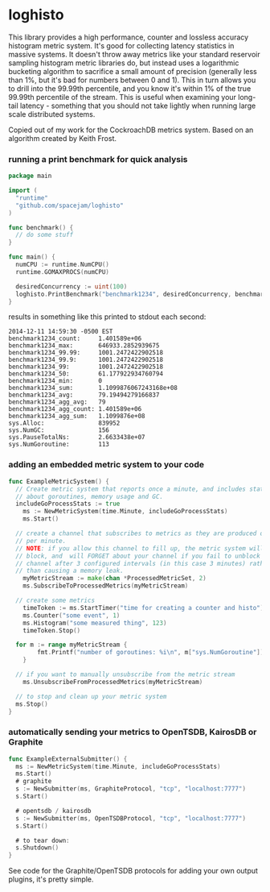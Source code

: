 loghisto
============
This library provides a high performance, counter and lossless accuracy histogram metric system.  It's good for collecting latency statistics in massive systems.  It doesn't throw away metrics like your standard reservoir sampling histogram metric libraries do, but instead uses a logarithmic bucketing algorithm to sacrifice a small amount of precision (generally less than 1%, but it's bad for numbers between 0 and 1).  This in turn allows you to drill into the 99.99th percentile, and you know it's within 1% of the true 99.99th percentile of the stream.  This is useful when examining your long-tail latency - something that you should not take lightly when running large scale distributed systems.

Copied out of my work for the CockroachDB metrics system.  Based on an algorithm created by Keith Frost.


### running a print benchmark for quick analysis
```go
package main

import (
  "runtime"
  "github.com/spacejam/loghisto"
)

func benchmark() {
  // do some stuff
}

func main() {
  numCPU := runtime.NumCPU()
  runtime.GOMAXPROCS(numCPU)

  desiredConcurrency := uint(100)
  loghisto.PrintBenchmark("benchmark1234", desiredConcurrency, benchmark)
}
```
results in something like this printed to stdout each second:
```
2014-12-11 14:59:30 -0500 EST
benchmark1234_count:     1.401589e+06
benchmark1234_max:       646933.2852939675
benchmark1234_99.99:     1001.2472422902518
benchmark1234_99.9:      1001.2472422902518
benchmark1234_99:        1001.2472422902518
benchmark1234_50:        61.177922934760794
benchmark1234_min:       0
benchmark1234_sum:       1.1099876067243168e+08
benchmark1234_avg:       79.19494279166837
benchmark1234_agg_avg:   79
benchmark1234_agg_count: 1.401589e+06
benchmark1234_agg_sum:   1.1099876e+08
sys.Alloc:               839952
sys.NumGC:               156
sys.PauseTotalNs:        2.6633438e+07
sys.NumGoroutine:        113
```
### adding an embedded metric system to your code
```go
func ExampleMetricSystem() {
  // Create metric system that reports once a minute, and includes stats
  // about goroutines, memory usage and GC.
  includeGoProcessStats := true
	ms := NewMetricSystem(time.Minute, includeGoProcessStats)
	ms.Start()

  // create a channel that subscribes to metrics as they are produced once 
  // per minute.
  // NOTE: if you allow this channel to fill up, the metric system will NOT
  // block, and  will FORGET about your channel if you fail to unblock the
  // channel after 3 configured intervals (in this case 3 minutes) rather
  // than causing a memory leak.
	myMetricStream := make(chan *ProcessedMetricSet, 2)
	ms.SubscribeToProcessedMetrics(myMetricStream)

  // create some metrics
	timeToken := ms.StartTimer("time for creating a counter and histo")
	ms.Counter("some event", 1)
	ms.Histogram("some measured thing", 123)
	timeToken.Stop()

  for m := range myMetricStream {
		fmt.Printf("number of goroutines: %i\n", m["sys.NumGoroutine"])
	}

  // if you want to manually unsubscribe from the metric stream
	ms.UnsubscribeFromProcessedMetrics(myMetricStream)

  // to stop and clean up your metric system
  ms.Stop()
}
```
### automatically sending your metrics to OpenTSDB, KairosDB or Graphite
```go
func ExampleExternalSubmitter() {
  ms := NewMetricSystem(time.Minute, includeGoProcessStats)
  ms.Start()
  # graphite
  s := NewSubmitter(ms, GraphiteProtocol, "tcp", "localhost:7777")
  s.Start()

  # opentsdb / kairosdb
  s := NewSubmitter(ms, OpenTSDBProtocol, "tcp", "localhost:7777")
  s.Start()

  # to tear down:
  s.Shutdown()
}
```

See code for the Graphite/OpenTSDB protocols for adding your own output plugins, it's pretty simple.
